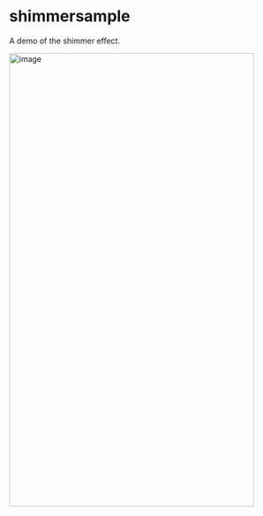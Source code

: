 # shimmersample

A demo of the shimmer effect.

<img width="444" height="821" alt="image" src="https://github.com/user-attachments/assets/3701a967-6ae1-4b63-805e-83bdfb60f3b1" />




